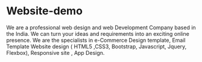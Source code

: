 # Website-demo
We are a professional web design and web Development Company based in the India. We can turn your ideas and requirements into an exciting online presence. We are the specialists in e-Commerce Design template, Email Template Website design ( HTML5 ,CSS3, Bootstrap, Javascript, Jquery, Flexbox), Responsive site , App Design.
